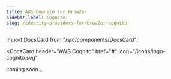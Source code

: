 ```yaml
---
title: AWS Cognito for BrowZer
sidebar_label: Cognito
slug: /identity-providers-for-browZer-cognito
---
```


import DocsCard from "/src/components/DocsCard";

<head>
  <title>AWS Cognito for OpenZiti BrowZer</title>
  <meta
    name="description"
    content="How to set up AWS Cognito for OpenZiti BrowZer."
  />
</head>

<DocsCard 
  header="AWS Cognito" 
  href="#" 
  icon="/icons/logo-cognito.svg" 
  >
</DocsCard>

coming soon...

